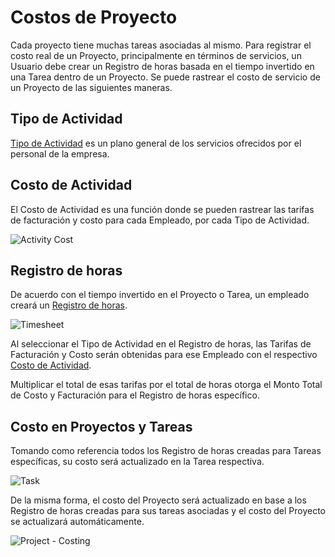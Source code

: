 <!-- add-breadcrumbs -->
# Costos de Proyecto

Cada proyecto tiene muchas tareas asociadas al mismo. Para registrar el costo real de un Proyecto, principalmente en términos de servicios, un Usuario debe crear un Registro de horas basada en el tiempo invertido en una Tarea dentro de un Proyecto. Se puede rastrear el costo de servicio de un Proyecto de las siguientes maneras.

## Tipo de Actividad

[Tipo de Actividad](/docs/user/manual/es/projects/activity-type) es un plano general de los servicios ofrecidos por el personal de la empresa.

## Costo de Actividad

El Costo de Actividad es una función donde se pueden rastrear las tarifas de facturación y costo para cada Empleado, por cada Tipo de Actividad.

<img class="screenshot" alt="Activity Cost" src="{{docs_base_url}}/assets/img/project/projects-activity-cost.png">

## Registro de horas

De acuerdo con el tiempo invertido en el Proyecto o Tarea, un empleado creará un [Registro de horas](/docs/user/manual/es/projects/timesheets).

<img class="screenshot" alt="Timesheet" src="{{docs_base_url}}/assets/img/project/projects-timesheet.png">

Al seleccionar el Tipo de Actividad en el Registro de horas, las Tarifas de Facturación y Costo serán obtenidas para ese Empleado con el respectivo [Costo de Actividad](/docs/user/manual/es/projects/activity-cost).

Multiplicar el total de esas tarifas por el total de horas otorga el Monto Total de Costo y Facturación para el Registro de horas específico. 

## Costo en Proyectos y Tareas

Tomando como referencia todos los Registro de horas creadas para Tareas específicas, su costo será actualizado en la Tarea respectiva. 

<img class="screenshot" alt="Task" src="{{docs_base_url}}/assets/img/project/projects-task-costing.png">

De la misma forma, el costo del Proyecto será actualizado en base a los Registro de horas creadas para sus tareas asociadas y el costo del Proyecto se actualizará automáticamente. 

<img class="screenshot" alt="Project - Costing" src="{{docs_base_url}}/assets/img/project/projects-costing-and-billing.png">
